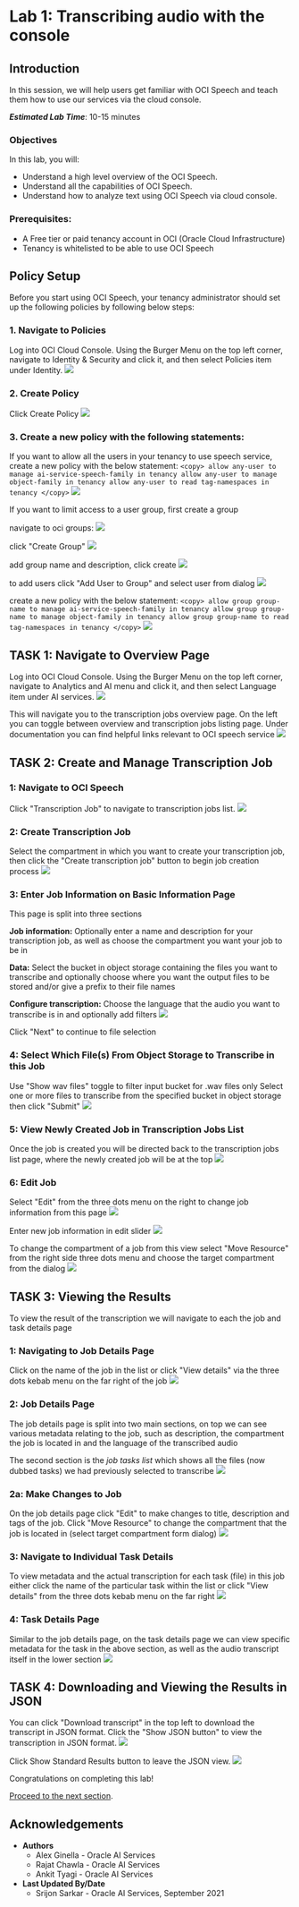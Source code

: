 # Lab 1: Transcribing audio with the console

## Introduction
In this session, we will help users get familiar with OCI Speech and teach them how to use our services via the cloud console.

***Estimated Lab Time***: 10-15 minutes

### Objectives

In this lab, you will:
- Understand a high level overview of the OCI Speech.
- Understand all the capabilities of OCI Speech.
- Understand how to analyze text using OCI Speech via cloud console.

### Prerequisites:
- A Free tier or paid tenancy account in OCI (Oracle Cloud Infrastructure)
- Tenancy is whitelisted to be able to use OCI Speech

## **Policy Setup**

Before you start using OCI Speech, your tenancy administrator should set up the following policies by following below steps:

### 1. Navigate to Policies
Log into OCI Cloud Console. Using the Burger Menu on the top left corner, navigate to Identity & Security and click it, and then select Policies item under Identity.
    ![](./images/policy1.png " ")


### 2. Create Policy
Click Create Policy
    ![](./images/policy2.png " ")


### 3. Create a new policy with the following statements:

If you want to allow all the users in your tenancy to use speech service, create a new policy with the below statement:
    ```
    <copy>
    allow any-user to manage ai-service-speech-family in tenancy
    allow any-user to manage object-family in tenancy
    allow any-user to read tag-namespaces in tenancy
    </copy>
    ```
    ![](./images/any-user-policy.png " ")


If you want to limit access to a user group, first create a group

navigate to oci groups:
    ![](./images/navigate-to-groups.png " ")

click "Create Group"
    ![](./images/create-group.png " ")

add group name and description, click create
    ![](./images/group-name-description.png " ")

to add users click "Add User to Group" and select user from dialog
    ![](./images/add-users-to-group.png " ")




create a new policy with the below statement:
    ```
    <copy>
    allow group group-name to manage ai-service-speech-family in tenancy
    allow group group-name to manage object-family in tenancy
    allow group group-name to read tag-namespaces in tenancy
    </copy>
    ```
    ![](./images/group-name-policy.png " ")

## **TASK 1:** Navigate to Overview Page

Log into OCI Cloud Console. Using the Burger Menu on the top left corner, navigate to Analytics and AI menu and click it, and then select Language item under AI services.
    ![](./images/navigate-to-ai-speech-menu.png " ")

This will navigate you to the transcription jobs overview page.
On the left you can toggle between overview and transcription jobs listing page.
Under documentation you can find helpful links relevant to OCI speech service
    ![](./images/overview-page.png " ")


## **TASK 2:** Create and Manage Transcription Job

### 1: Navigate to OCI Speech

Click "Transcription Job" to navigate to transcription jobs list.
    ![](./images/click-Transcription-Job.png " ")

### 2: Create Transcription Job

Select the compartment in which you want to create your transcription job, then
click the "Create transcription job" button to begin job creation process
    ![](./images/create-transcription-job.png " ")    

### 3: Enter Job Information on Basic Information Page

This page is split into three sections

<strong>Job information:</strong> Optionally enter a name and description for your transcription job, as well as choose the compartment you want your job to be in

 <strong>Data:</strong> Select the bucket in object storage containing the files you want to transcribe and optionally choose where you want the output files to be stored and/or give a prefix to their file names

 <strong>Configure transcription:</strong> Choose the language that the audio you want to transcribe is in and optionally add filters 
    ![](./images/Basic_information_page.png " ")

Click "Next" to continue to file selection


### 4: Select Which File(s) From Object Storage to Transcribe in this Job
Use "Show wav files" toggle to filter input bucket for .wav files only
Select one or more files to transcribe from the specified bucket in object storage then click "Submit"
    ![](./images/select-files.png " ")

### 5: View Newly Created Job in Transcription Jobs List

Once the job is created you will be directed back to the transcription jobs list page, where the newly created job will be at the top
    ![](./images/new-job-in-list.png " ")

### 6: Edit Job

Select "Edit" from the three dots menu on the right to change job information from this page
    ![](./images/kebab-edit.png " ")

Enter new job information in edit slider
    ![](./images/edit-slider.png " ")

To change the compartment of a job from this view select "Move Resource" from the right side three dots menu and choose the target compartment from the dialog
    ![](./images/kebab-move-resource.png " ")

## **TASK 3:** Viewing the Results

To view the result of the transcription we will navigate to each the job and task details page

### 1: Navigating to Job Details Page

Click on the name of the job in the list or click "View details" via the three dots kebab menu on the far right of the job
    ![](./images/navigate-to-job-details.png " ")

### 2: Job Details Page

The job details page is split into two main sections, on top we can see various metadata relating to the job, such as description, the compartment the job is located in and the language of the transcribed audio

The second section is the <i>job tasks list</i> which shows all the files (now dubbed tasks) we had previously selected to transcribe
    ![](./images/job-details-page.png " ")

### 2a: Make Changes to Job

On the job details page click "Edit" to make changes to title, description and tags of the job. Click "Move Resource" to change the compartment that the job is located in (select target compartment form dialog)
    ![](./images/edit-move-resource-details-page.png " ")

### 3: Navigate to Individual Task Details

To view metadata and the actual transcription for each task (file) in this job either click the name of the particular task within the list or click "View details" from the three dots kebab menu on the far right
    ![](./images/navigate-to-task-details.png " ")

### 4: Task Details Page

Similar to the job details page, on the task details page we can view specific metadata for the task in the above section, as well as the audio transcript itself in the lower section
    ![](./images/task-details-page.png " ")


## **TASK 4:** Downloading and Viewing the Results in JSON

You can click "Download transcript" in the top left to download the transcript in JSON format. Click the "Show JSON button" to view the transcription in JSON format.
    ![](./images/show-JSON-button.png " ")

Click Show Standard Results button to leave the JSON view. 
    ![](./images/show-standard-results.png " ")



Congratulations on completing this lab!

[Proceed to the next section](#next).

## Acknowledgements
* **Authors**
    * Alex Ginella  - Oracle AI Services
    * Rajat Chawla  - Oracle AI Services
    * Ankit Tyagi -  Oracle AI Services
* **Last Updated By/Date**
    * Srijon Sarkar  - Oracle AI Services, September 2021
